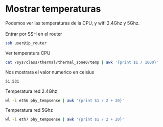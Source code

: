 # Mostrar temperaturas

Podemos ver las temperaturas de la CPU, y wifi 2.4Ghz y 5Ghz. \
\
Entrar por SSH en el router

```sh
ssh user@ip_router
```

Ver temperatura CPU

```sh
cat /sys/class/thermal/thermal_zone0/temp | awk '{print $1 / 1000}'
```

Nos mostrara el valor numerico en celsius

```bash
51.531
```

Temperatura red 2.4Ghz

```sh
wl -i eth6 phy_tempsense | awk '{print $1 / 2 + 20}'
```

Temperatura red 5Ghz

```sh
wl -i eth7 phy_tempsense | awk '{print $1 / 2 + 20}'
```
